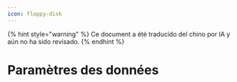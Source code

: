 ```yaml
---
icon: floppy-disk
---
```


{% hint style="warning" %}
Ce document a été traducido del chino por IA y aún no ha sido revisado.
{% endhint %}

# Paramètres des données
